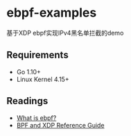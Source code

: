 # ebpf-examples
基于XDP ebpf实现IPv4黑名单拦截的demo


## Requirements
- Go 1.10+
- Linux Kernel 4.15+

## Readings
- [What is ebpf?](https://ebpf.io/what-is-ebpf)
- [BPF and XDP Reference Guide](https://docs.cilium.io/en/stable/bpf/)
